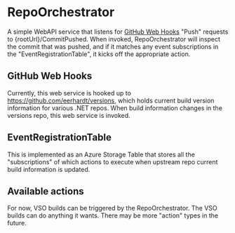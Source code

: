 # RepoOrchestrator

A simple WebAPI service that listens for [GitHub Web Hooks](https://developer.github.com/webhooks/) "Push" requests 
to {rootUrl}/CommitPushed. When invoked, RepoOrchestrator will inspect the commit that was pushed, and if it
matches any event subscriptions in the "EventRegistrationTable", it kicks off the appropriate action.

## GitHub Web Hooks

Currently, this web service is hooked up to https://github.com/eerhardt/versions, which holds current build version
information for various .NET repos. When build information changes in the versions repo, this web service is invoked.

## EventRegistrationTable

This is implemented as an Azure Storage Table that stores all the "subscriptions" of which actions to execute when 
upstream repo current build information is updated.

## Available actions

For now, VSO builds can be triggered by the RepoOrchestrator. The VSO builds can do anything it wants. There may be more
"action" types in the future.
